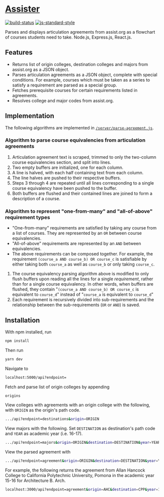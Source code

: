 # [Assister](http://oshaw-assister.herokuapp.com/)
[![build-status](https://img.shields.io/travis/oshaw/assist-client/master.svg)](https://travis-ci.org/oshaw/assister)
[![js-standard-style](https://img.shields.io/badge/code%20style-standard-brightgreen.svg)](http://standardjs.com/)

Parses and displays articulation agreements from assist.org as a flowchart of courses students need to take. Node.js, Express.js, React.js.

## Features
* Returns list of origin colleges, destination colleges and majors from assist.org as a JSON object.
* Parses articulation agreements as a JSON object, complete with special conditions. For example, courses which must be taken as a series to satisfy a requirement are parsed as a special group.
* Fetches prerequisite courses for certain requirements listed in agreements.
* Resolves college and major codes from assist.org.

## Implementation

The following algorithms are implemented in [`/server/parse-agreement.js`](https://github.com/oshaw/assister/blob/master/server/parse-agreement.js).

### Algorithm to parse course equivalencies from articulation agreements

1. Articulation agreement text is scraped, trimmed to only the two-column course equivalencies section, and split into lines.
2. Two empty buffers are initialized, one for each column.
3. A line is halved, with each half containing text from each column.
4. The line halves are pushed to their respective buffers.
5. Steps 3 through 4 are repeated until all lines corresponding to a single course equivalency have been pushed to the buffer.
6. Both buffers are flushed and their contained lines are joined to form a description of a course.

### Algorithm to represent "one-from-many" and "all-of-above" requirement types

* "One-from-many" requirements are satisfied by taking any course from a list of courses. They are represented by an `OR`  between course equivalencies.
* "All-of-above" requirements are represented by an `AND` between equivalencies.
* The above requirements can be composed together. For example, the requirement `(course_a AND course_b) OR course_c` is satisfiable by either taking both `course_a` as well as `course_b` or only taking `course_c`.

1. The course equivalency parsing algorithm above is modified to only flush buffers upon reading all the lines for a single *requirement*, rather than for a single course equivalency. In other words, when buffers are flushed, they contain "`(course_a AND course_b) OR course_c` is equivalent to `course_d`" instead of "`course_a` is equivalent to `course_d`"
2. Each requirement is recursively divided into sub-requirements and the relationship between the sub-requirements (`OR` or `AND`) is saved.

## Installation
With npm installed, run
```bash
npm install
```

Then run
```bash
yarn dev
```

Navigate to
```bash
localhost:5000/api?endpoint=
```

Fetch and parse list of origin colleges by appending
```bash
origins
```

View colleges with agreements with an origin college with the following, with `ORIGIN` as the origin's path code.
```bash
.../api?endpoint=destinations&origin=ORIGIN
```

   
View majors with the following. Set `DESTINATION` as destination's path code and `YEAR` as academic year (i.e. 16-17).
```bash
.../api?endpoint=majors&origin=ORIGIN&destination=DESTINATION&year=YEAR
```

View the parsed agreement with 
```bash
.../api?endpoint=agreement&origin=ORIGIN&destination=DESTINATION&year=YEAR&major=MAJOR
```

For example, the following returns the agreement from Allan Hancock College to California Polytechnic University, Pomona in the academic year 15-16 for Architecture B. Arch.
```bash
localhost:3000/api?endpoint=agreement&origin=AHC&destination=CPP&year=15-16&major=ARCH
```
